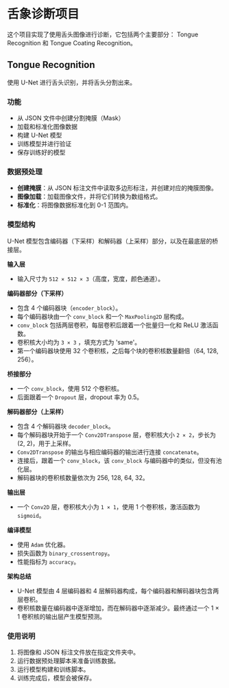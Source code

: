 # 舌象诊断项目

这个项目实现了使用舌头图像进行诊断，它包括两个主要部分： Tongue Recognition 和 Tongue Coating Recognition。

## Tongue Recognition

使用 U-Net 进行舌头识别，并将舌头分割出来。

### 功能

- 从 JSON 文件中创建分割掩膜（Mask）
- 加载和标准化图像数据
- 构建 U-Net 模型
- 训练模型并进行验证
- 保存训练好的模型

### 数据预处理

- **创建掩膜**：从 JSON 标注文件中读取多边形标注，并创建对应的掩膜图像。
- **图像加载**：加载图像文件，并将它们转换为数组格式。
- **标准化**：将图像数据标准化到 0-1 范围内。

### 模型结构

U-Net 模型包含编码器（下采样）和解码器（上采样）部分，以及在最底层的桥接层。

**输入层**
- 输入尺寸为 `512 × 512 × 3`（高度，宽度，颜色通道）。

**编码器部分（下采样）**
- 包含 4 个编码器块（`encoder_block`）。
- 每个编码器块由一个 `conv_block` 和一个 `MaxPooling2D` 层构成。
- `conv_block` 包括两层卷积，每层卷积后跟着一个批量归一化和 ReLU 激活函数。
- 卷积核大小均为 `3 × 3` ，填充方式为 'same'。
- 第一个编码器块使用 32 个卷积核，之后每个块的卷积核数量翻倍（64, 128, 256）。

**桥接部分**
- 一个 `conv_block`，使用 512 个卷积核。
- 后面跟着一个 `Dropout` 层，dropout 率为 0.5。

**解码器部分（上采样）**
- 包含 4 个解码器块 `decoder_block`。
- 每个解码器块开始于一个 `Conv2DTranspose` 层，卷积核大小 `2 × 2`，步长为 (2, 2)，用于上采样。
- `Conv2DTranspose` 的输出与相应编码器的输出进行连接 `concatenate`。
- 连接后，跟着一个 `conv_block`，该 `conv_block` 与编码器中的类似，但没有池化层。
- 解码器块的卷积核数量依次为 256, 128, 64, 32。

**输出层**
- 一个 `Conv2D` 层，卷积核大小为 `1 × 1`，使用 1 个卷积核，激活函数为 `sigmoid`。

**编译模型**
- 使用 `Adam` 优化器。
- 损失函数为 `binary_crossentropy`。
- 性能指标为 `accuracy`。

**架构总结**
- U-Net 模型由 4 层编码器和 4 层解码器构成，每个编码器和解码器块包含两层卷积。
- 卷积核数量在编码器中逐渐增加，而在解码器中逐渐减少。最终通过一个 1 × 1 卷积核的输出层产生模型预测。

### 使用说明

1. 将图像和 JSON 标注文件放在指定文件夹中。
2. 运行数据预处理脚本来准备训练数据。
3. 运行模型构建和训练脚本。
4. 训练完成后，模型会被保存。
